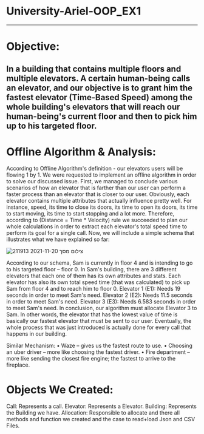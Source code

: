 # University-Ariel-OOP_EX1

---------------------------------------------------------------------------------------------------------------------------------------------------------------------------------------------------------------------------------------------------------------------------------------------------------------
 # Objective:

In a building that contains multiple floors and multiple elevators. A certain human-being calls an elevator, and our objective is to grant him the fastest elevator (Time-Based Speed) among the whole building's elevators that will reach our human-being's current floor and then to pick him up to his targeted floor.
------------------------------------------------------------------------------------------------------------------------------------------------------------------------------------------------------------------------------------------------------------------------------------------------------------------------------------------------------------------
 # Offline Algorithm & Analysis:
According to Offline Algorithm's definition - our elevators users will be flowing 1 by 1. We were requested to implement an offline algorithm in order to solve our discussed issue. First, we managed to conclude various scenarios of how an elevator that is farther than our user can perform a faster process than an elevator that is closer to our user. Obviously, each elevator contains multiple attributes that actually influence pretty well. For instance, speed, its time to close its doors, its time to open its doors, its time to start moving, its time to start stopping and a lot more. Therefore, according to (Distance = Time * Velocity) rule we succeeded to plan our whole calculations in order to extract each elevator's total speed time to perform its goal for a single call. Now, we will include a simple schema that illustrates what we have explained so far:



![צילום מסך 2021-11-20 211913](https://user-images.githubusercontent.com/88654426/142738479-86933c2e-83e8-47f8-94d9-827c3e33b977.png)

According to our schema, Sam is currently in floor 4 and is intending to go to his targeted
floor – floor 0. In Sam's building, there are 3 different elevators that each one of them has
its own attributes and stats. Each elevator has also its own total speed time (that was
calculated) to pick up Sam from floor 4 and to reach him to floor 0.
Elevator 1 (E1): Needs 19 seconds in order to meet Sam's need.
Elevator 2 (E2): Needs 11.5 seconds in order to meet Sam's need.
Elevator 3 (E3): Needs 6.583 seconds in order to meet Sam's need.
In conclusion, our algorithm must allocate Elevator 3 to Sam. In other words, the elevator
that has the lowest value of time is basically our fastest elevator that must be sent to our
user. Eventually, the whole process that was just introduced is actually done for every call
that happens in our building.

Similar Mechanism:
• Waze – gives us the fastest route to use.
• Choosing an uber driver – more like choosing the fastest driver.
• Fire department – more like sending the closest fire engine; the fastest to arrive to the fireplace.

# Objects We Created:

Call: Represents a call.
Elevator: Represents a Elevator.
Building: Represents the Building we have.
Allocation:  Responsible to allocate and there all methods and function we created and the case to read+load Json and CSV Files.
























